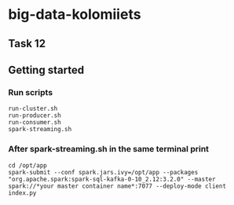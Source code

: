 # big-data-kolomiiets

## Task 12

## Getting started

### Run scripts
```
run-cluster.sh
run-producer.sh
run-consumer.sh
spark-streaming.sh
```
### After spark-streaming.sh in the same terminal print
```
cd /opt/app
spark-submit --conf spark.jars.ivy=/opt/app --packages "org.apache.spark:spark-sql-kafka-0-10_2.12:3.2.0" --master spark://*your master container name*:7077 --deploy-mode client index.py

```
